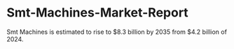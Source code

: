 # Smt-Machines-Market-Report
Smt Machines is estimated to rise to $8.3 billion by 2035 from $4.2 billion of 2024. 
